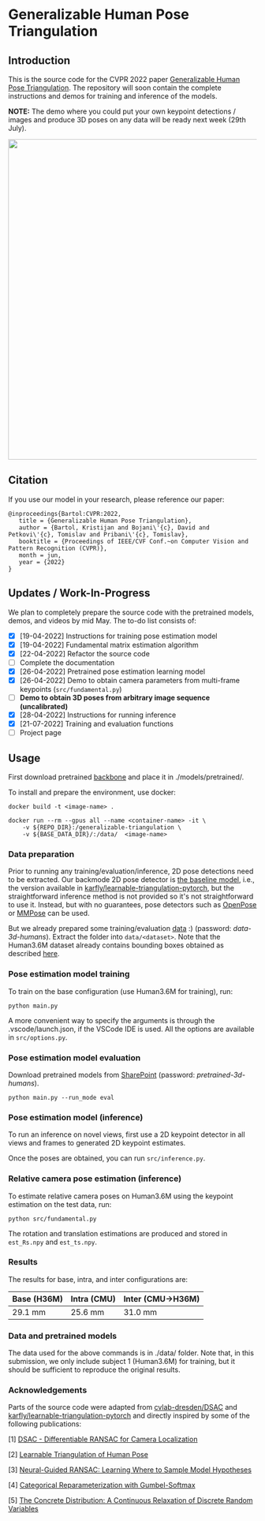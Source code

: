 # Generalizable Human Pose Triangulation

## Introduction

This is the source code for the CVPR 2022 paper [Generalizable Human Pose Triangulation](https://arxiv.org/abs/2110.00280).
The repository will soon contain the complete instructions and demos for training and inference of
the models. 

**NOTE:** The demo where you could put your own keypoint detections / images and produce 3D poses on any data will be ready next week (29th July).

<img src="https://github.com/kristijanbartol/general-humans/blob/main/assets/transfer-learning-fig.png" width="650">

## Citation

If you use our model in your research, please reference our paper:

```
@inproceedings{Bartol:CVPR:2022,
   title = {Generalizable Human Pose Triangulation},
   author = {Bartol, Kristijan and Bojani\'{c}, David and Petkovi\'{c}, Tomislav and Pribani\'{c}, Tomislav},
   booktitle = {Proceedings of IEEE/CVF Conf.~on Computer Vision and Pattern Recognition (CVPR)},
   month = jun,
   year = {2022}
}
```

## Updates / Work-In-Progress

We plan to completely prepare the source code with the pretrained models, demos, and videos by mid May. The to-do list consists of:

- [X] [19-04-2022] Instructions for training pose estimation model
- [X] [19-04-2022] Fundamental matrix estimation algorithm
- [X] [22-04-2022] Refactor the source code
- [ ] Complete the documentation
- [X] [26-04-2022] Pretrained pose estimation learning model
- [X] [26-04-2022] Demo to obtain camera parameters from multi-frame keypoints (`src/fundamental.py`)
- [ ] **Demo to obtain 3D poses from arbitrary image sequence (uncalibrated)**
- [X] [28-04-2022] Instructions for running inference
- [X] [21-07-2022] Training and evaluation functions
- [ ] Project page

## Usage

First download pretrained [backbone](https://github.com/karfly/learnable-triangulation-pytorch#model-zoo) and place it in ./models/pretrained/.

To install and prepare the environment, use docker:

```
docker build -t <image-name> .

docker run --rm --gpus all --name <container-name> -it \
	-v ${REPO_DIR}:/generalizable-triangulation \
	-v ${BASE_DATA_DIR}/:/data/  <image-name>
```

### Data preparation

Prior to running any training/evaluation/inference, 2D pose detections need to be extracted. Our backmode 2D pose detector is [the baseline model](https://github.com/microsoft/human-pose-estimation.pytorch), i.e., the version available in [karfly/learnable-triangulation-pytorch](https://github.com/karfly/learnable-triangulation-pytorch#model-zoo), but the straightforward inference method is not provided so it's not straightforward to use it. Instead, but with no guarantees, pose detectors such as [OpenPose](https://github.com/CMU-Perceptual-Computing-Lab/openpose) or [MMPose](https://github.com/open-mmlab/mmpose) can be used.

But we already prepared some training/evaluation [data](https://ferhr-my.sharepoint.com/:f:/g/personal/kbartol_fer_hr/Elo0eBbuQqhDmMYCypM5W3gBCYdxHiXIeavJ6lvzGzGMfg?e=BmXjV7) :) (password: _data-3d-humans_). Extract the folder into `data/<dataset>`. Note that the Human3.6M dataset already contains bounding boxes obtained as described [here](https://github.com/karfly/learnable-triangulation-pytorch/tree/master/mvn/datasets/human36m_preprocessing).

### Pose estimation model training

To train on the base configuration (use Human3.6M for training), run:

```
python main.py
```

A more convenient way to specify the arguments is through the .vscode/launch.json, if the VSCode IDE is used. All the options are available in `src/options.py`.


### Pose estimation model evaluation

Download pretrained models from [SharePoint](https://ferhr-my.sharepoint.com/:f:/g/personal/kbartol_fer_hr/EkaiHg-8FuhDtHhL9_2vquwBdRB6JiscuEbv15tc7-HvuQ?e=PBSLl7) (password: _pretrained-3d-humans_).

```
python main.py --run_mode eval
```


### Pose estimation model (inference)

To run an inference on novel views, first use a 2D keypoint detector in all views and frames to generated 2D keypoint estimates. 

Once the poses are obtained, you can run `src/inference.py`.


### Relative camera pose estimation (inference)

To estimate relative camera poses on Human3.6M using the keypoint estimation on the test data, run:

```
python src/fundamental.py
```

The rotation and translation estimations are produced and stored in `est_Rs.npy` and `est_ts.npy`.

### Results

The results for base, intra, and inter configurations are:

| Base (H36M) | Intra (CMU) | Inter (CMU->H36M) |
| --- | --- | --- |
| 29.1 mm | 25.6 mm | 31.0 mm |


### Data and pretrained models

The data used for the above commands is in ./data/ folder. Note that, in this submission, we only 
include subject 1 (Human3.6M) for training, but it should be sufficient to reproduce
the original results.

### Acknowledgements

Parts of the source code were adapted from [cvlab-dresden/DSAC](https://github.com/cvlab-dresden/DSAC) and [karfly/learnable-triangulation-pytorch](https://github.com/karfly/learnable-triangulation-pytorch) and directly inspired by some of the following publications:

[1] [DSAC - Differentiable RANSAC for Camera Localization](https://arxiv.org/abs/1611.05705)

[2] [Learnable Triangulation of Human Pose](https://arxiv.org/abs/1905.05754)

[3] [Neural-Guided RANSAC: Learning Where to Sample Model Hypotheses](https://arxiv.org/abs/1905.04132)

[4] [Categorical Reparameterization with Gumbel-Softmax](https://arxiv.org/abs/1611.01144)

[5] [The Concrete Distribution: A Continuous Relaxation of Discrete Random Variables](https://arxiv.org/abs/1611.00712)
